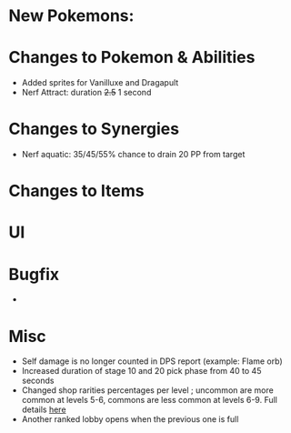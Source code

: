 # New Pokemons:

# Changes to Pokemon & Abilities
- Added sprites for Vanilluxe and Dragapult
- Nerf Attract: duration ~~2.5~~ 1 second

# Changes to Synergies
- Nerf aquatic: 35/45/55% chance to drain 20 PP from target

# Changes to Items

# UI


# Bugfix

-

# Misc

- Self damage is no longer counted in DPS report (example: Flame orb)
- Increased duration of stage 10 and 20 pick phase from 40 to 45 seconds
- Changed shop rarities percentages per level ; uncommon are more common at levels 5-6, commons are less common at levels 6-9. Full details [here](https://discord.com/channels/737230355039387749/1184447560845377719)
- Another ranked lobby opens when the previous one is full
